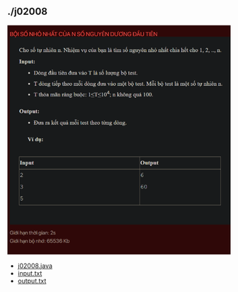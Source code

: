 ## ./j02008
![alt text](image.png)

- [j02008.java](j02008.java)
- [input.txt](input.txt)
- [output.txt](output.txt)
